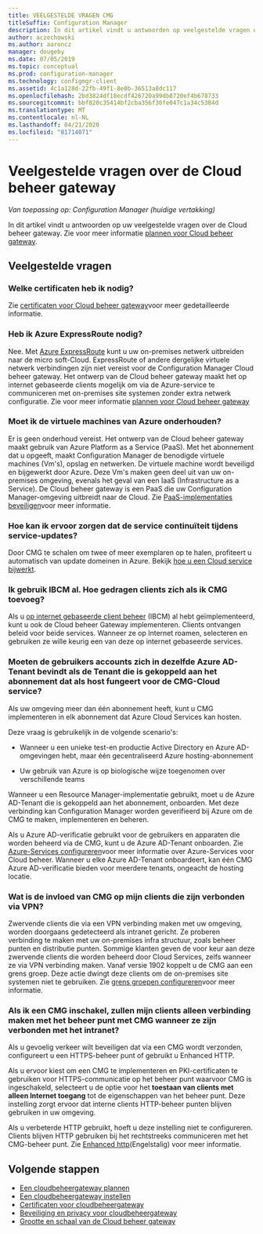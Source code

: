 ```yaml
---
title: VEELGESTELDE VRAGEN CMG
titleSuffix: Configuration Manager
description: In dit artikel vindt u antwoorden op veelgestelde vragen over de Cloud beheer gateway
author: aczechowski
ms.author: aaroncz
manager: dougeby
ms.date: 07/05/2019
ms.topic: conceptual
ms.prod: configuration-manager
ms.technology: configmgr-client
ms.assetid: 4c1a128d-22fb-49f1-8e0b-36513a8dc117
ms.openlocfilehash: 2bd3824df18ecdf426720a99db8720ef4b678733
ms.sourcegitcommit: bbf820c35414bf2cba356f30fe047c1a34c5384d
ms.translationtype: MT
ms.contentlocale: nl-NL
ms.lasthandoff: 04/21/2020
ms.locfileid: "81714071"
---
```

# <a name="frequently-asked-questions-about-the-cloud-management-gateway"></a>Veelgestelde vragen over de Cloud beheer gateway

*Van toepassing op: Configuration Manager (huidige vertakking)*

In dit artikel vindt u antwoorden op uw veelgestelde vragen over de Cloud beheer gateway. Zie voor meer informatie [plannen voor Cloud beheer gateway](plan-cloud-management-gateway.md).


## <a name="frequently-asked-questions"></a>Veelgestelde vragen

### <a name="what-certificates-do-i-need"></a>Welke certificaten heb ik nodig?

Zie [certificaten voor Cloud beheer gateway](certificates-for-cloud-management-gateway.md)voor meer gedetailleerde informatie.


### <a name="do-i-need-azure-expressroute"></a>Heb ik Azure ExpressRoute nodig?

Nee. Met [Azure ExpressRoute](/azure/expressroute/expressroute-introduction) kunt u uw on-premises netwerk uitbreiden naar de micro soft-Cloud. ExpressRoute of andere dergelijke virtuele netwerk verbindingen zijn niet vereist voor de Configuration Manager Cloud beheer gateway. Het ontwerp van de Cloud beheer gateway maakt het op internet gebaseerde clients mogelijk om via de Azure-service te communiceren met on-premises site systemen zonder extra netwerk configuratie. Zie voor meer informatie [plannen voor Cloud beheer gateway](plan-cloud-management-gateway.md)

<!-- SCCMDocs#1659 -->

### <a name="do-i-need-to-maintain-the-azure-virtual-machines"></a>Moet ik de virtuele machines van Azure onderhouden?

Er is geen onderhoud vereist. Het ontwerp van de Cloud beheer gateway maakt gebruik van Azure Platform as a Service (PaaS). Met het abonnement dat u opgeeft, maakt Configuration Manager de benodigde virtuele machines (Vm's), opslag en netwerken. De virtuele machine wordt beveiligd en bijgewerkt door Azure. Deze Vm's maken geen deel uit van uw on-premises omgeving, evenals het geval van een IaaS (Infrastructure as a Service). De Cloud beheer gateway is een PaaS die uw Configuration Manager-omgeving uitbreidt naar de Cloud. Zie [PaaS-implementaties beveiligen](/azure/security/security-paas-deployments)voor meer informatie.


### <a name="how-can-i-ensure-service-continuity-during-service-updates"></a>Hoe kan ik ervoor zorgen dat de service continuïteit tijdens service-updates?

Door CMG te schalen om twee of meer exemplaren op te halen, profiteert u automatisch van update domeinen in Azure. Bekijk [hoe u een Cloud service bijwerkt](/azure/cloud-services/cloud-services-update-azure-service).


### <a name="im-already-using-ibcm-if-i-add-cmg-how-do-clients-behave"></a>Ik gebruik IBCM al. Hoe gedragen clients zich als ik CMG toevoeg?

Als u [op internet gebaseerde client beheer](../plan-internet-based-client-management.md) (IBCM) al hebt geïmplementeerd, kunt u ook de Cloud beheer Gateway implementeren. Clients ontvangen beleid voor beide services. Wanneer ze op Internet roamen, selecteren en gebruiken ze wille keurig een van deze op internet gebaseerde services.


### <a name="do-the-user-accounts-have-to-be-in-the-same-azure-ad-tenant-as-the-tenant-associated-with-the-subscription-that-hosts-the-cmg-cloud-service"></a>Moeten de gebruikers accounts zich in dezelfde Azure AD-Tenant bevindt als de Tenant die is gekoppeld aan het abonnement dat als host fungeert voor de CMG-Cloud service?
<!--SCCMDocs-pr issue #2873-->
Als uw omgeving meer dan één abonnement heeft, kunt u CMG implementeren in elk abonnement dat Azure Cloud Services kan hosten. 

Deze vraag is gebruikelijk in de volgende scenario's:  

- Wanneer u een unieke test-en productie Active Directory en Azure AD-omgevingen hebt, maar één gecentraliseerd Azure hosting-abonnement  

- Uw gebruik van Azure is op biologische wijze toegenomen over verschillende teams  

Wanneer u een Resource Manager-implementatie gebruikt, moet u de Azure AD-Tenant die is gekoppeld aan het abonnement, onboarden. Met deze verbinding kan Configuration Manager worden geverifieerd bij Azure om de CMG te maken, implementeren en beheren.  

Als u Azure AD-verificatie gebruikt voor de gebruikers en apparaten die worden beheerd via de CMG, kunt u de Azure AD-Tenant onboarden. Zie [Azure-Services configureren](../../../servers/deploy/configure/azure-services-wizard.md)voor meer informatie over Azure-Services voor Cloud beheer. Wanneer u elke Azure AD-Tenant onboardeert, kan één CMG Azure AD-verificatie bieden voor meerdere tenants, ongeacht de hosting locatie.

### <a name="how-does-cmg-affect-my-clients-connected-via-vpn"></a>Wat is de invloed van CMG op mijn clients die zijn verbonden via VPN?

Zwervende clients die via een VPN verbinding maken met uw omgeving, worden doorgaans gedetecteerd als intranet gericht. Ze proberen verbinding te maken met uw on-premises infra structuur, zoals beheer punten en distributie punten. Sommige klanten geven de voor keur aan deze zwervende clients die worden beheerd door Cloud Services, zelfs wanneer ze via VPN verbinding maken. Vanaf versie 1902 koppelt u de CMG aan een grens groep. Deze actie dwingt deze clients om de on-premises site systemen niet te gebruiken. Zie [grens groepen configureren](setup-cloud-management-gateway.md#configure-boundary-groups)voor meer informatie.

### <a name="if-i-enable-a-cmg-will-my-clients-only-connect-to-the-cmg-enabled-management-point-when-theyre-connected-to-the-intranet"></a>Als ik een CMG inschakel, zullen mijn clients alleen verbinding maken met het beheer punt met CMG wanneer ze zijn verbonden met het intranet?

Als u gevoelig verkeer wilt beveiligen dat via een CMG wordt verzonden, configureert u een HTTPS-beheer punt of gebruikt u Enhanced HTTP.

Als u ervoor kiest om een CMG te implementeren en PKI-certificaten te gebruiken voor HTTPS-communicatie op het beheer punt waarvoor CMG is ingeschakeld, selecteert u de optie voor het **toestaan van clients met alleen Internet toegang** tot de eigenschappen van het beheer punt. Deze instelling zorgt ervoor dat interne clients HTTP-beheer punten blijven gebruiken in uw omgeving.

Als u verbeterde HTTP gebruikt, hoeft u deze instelling niet te configureren. Clients blijven HTTP gebruiken bij het rechtstreeks communiceren met het CMG-beheer punt. Zie [Enhanced http](../../../plan-design/hierarchy/enhanced-http.md)(Engelstalig) voor meer informatie.

## <a name="next-steps"></a>Volgende stappen

- [Een cloudbeheergateway plannen](plan-cloud-management-gateway.md)
- [Een cloudbeheergateway instellen](setup-cloud-management-gateway.md)
- [Certificaten voor cloudbeheergateway](certificates-for-cloud-management-gateway.md)
- [Beveiliging en privacy voor cloudbeheergateway](security-and-privacy-for-cloud-management-gateway.md)
- [Grootte en schaal van de Cloud beheer gateway](../../../plan-design/configs/size-and-scale-numbers.md#bkmk_cmg)
